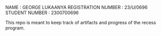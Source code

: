 NAME : GEORGE LUKAANYA 
REGISTRATION NUMBER : 23/U/0696
STUDENT NUMBER : 2300700696

This repo is meant to keep track of artifacts and progress of the recess program.
